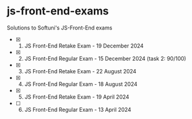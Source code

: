 # js-front-end-exams
Solutions to Softuni's JS-Front-End exams

- [x] 1. JS Front-End Retake Exam - 19 December 2024
- [x] 2. JS Front-End Regular Exam - 15 December 2024 (task 2: 90/100)
- [x] 3. JS Front-End Retake Exam - 22 August 2024
- [x] 4. JS Front-End Regular Exam - 18 August 2024
- [x] 5. JS Front-End Retake Exam - 19 April 2024
- [ ] 6. JS Front-End Regular Exam - 13 April 2024